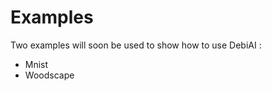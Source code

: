 # Examples

Two examples will soon be used to show how to use DebiAI :
<!--
[Mnist](mnist.md)

[Woodscape](woodscape.md) -->

- Mnist
- Woodscape
